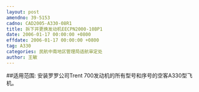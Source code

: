 ```yaml
---
layout: post
amendno: 39-5153
cadno: CAD2005-A330-08R1
title: 拆下并更换发动机EECPN2000-10BP1
date: 2006-01-17 00:00:00 +0800
effdate: 2006-01-17 00:00:00 +0800
tag: A330
categories: 民航中南地区管理局适航审定处
author: 王敏
---
```


##适用范围:
安装罗罗公司Trent 700发动机的所有型号和序号的空客A330型飞机。

